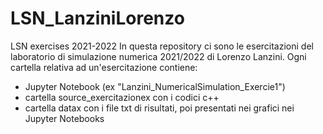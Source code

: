 # LSN_LanziniLorenzo
LSN exercises 2021-2022
In questa repository ci sono le esercitazioni del laboratorio di simulazione numerica 2021/2022 di Lorenzo Lanzini.
Ogni cartella relativa ad un'esercitazione contiene:
- Jupyter Notebook (ex "Lanzini_NumericalSimulation_Exercie1")
- cartella source_exercitazionex con i codici c++
- cartella datax con i file txt di risultati, poi presentati nei grafici nei Jupyter Notebooks
